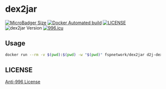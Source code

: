 # dex2jar

[![MicroBadger Size](https://img.shields.io/microbadger/image-size/fspnetwork/dex2jar.svg?style=flat-square)](https://microbadger.com/#/images/fspnetwork/dex2jar)
[![Docker Automated build](https://img.shields.io/docker/automated/fspnetwork/dex2jar.svg?style=flat-square)](https://hub.docker.com/r/fspnetwork/dex2jar/)
[![LICENSE](https://img.shields.io/badge/license-Anti%20996-blue.svg?style=flat-square)](https://github.com/996icu/996.ICU/blob/master/LICENSE)
![dex2jar Version](https://img.shields.io/badge/dex2jar%20version-2.0-blue.svg?style=flat-square)
[![996.icu](https://img.shields.io/badge/link-996.icu-red.svg?style=flat-square)](https://996.icu)

## Usage

```sh
docker run --rm -v $(pwd):$(pwd) -w "$(pwd)" fspnetwork/dex2jar d2j-dex2jar.sh some.apk
```

## LICENSE

[Anti-996 License](LICENSE)